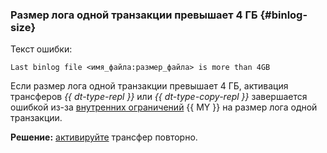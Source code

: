 ### Размер лога одной транзакции превышает 4 ГБ {#binlog-size}

Текст ошибки:

```text
Last binlog file <имя_файла:размер_файла> is more than 4GB
```

Если размер лога одной транзакции превышает 4 ГБ, активация трансферов _{{ dt-type-repl }}_ или _{{ dt-type-copy-repl }}_ завершается ошибкой из-за [внутренних ограничений](https://dev.mysql.com/doc/refman/8.0/en/replication-options-binary-log.html#sysvar_max_binlog_cache_size) {{ MY }} на размер лога одной транзакции.

**Решение:** [активируйте](../../../../data-transfer/operations/transfer.md#activate) трансфер повторно.
